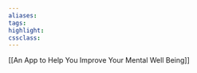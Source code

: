 ```yaml
---
aliases:  
tags:
highlight:  
cssclass:
---
```


[[An App to Help You Improve Your Mental Well Being]]